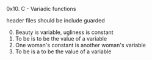 0x10. C - Variadic functions

header files should be include guarded

0. Beauty is variable, ugliness is constant
1. To be is to be the value of a variable
2. One woman's constant is another woman's variable
3. To be is a to be the value of a variable
